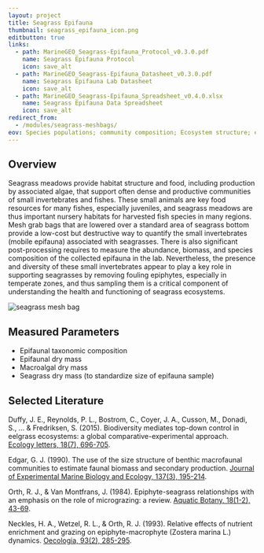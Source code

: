 ```yaml
---
layout: project
title: Seagrass Epifauna
thumbnail: seagrass_epifauna_icon.png
editbutton: true
links:
  - path: MarineGEO_Seagrass-Epifauna_Protocol_v0.3.0.pdf
    name: Seagrass Epifauna Protocol
    icon: save_alt
  - path: MarineGEO_Seagrass-Epifauna_Datasheet_v0.3.0.pdf
    name: Seagrass Epifauna Lab Datasheet
    icon: save_alt
  - path: MarineGEO_Seagrass-Epifauna_Spreadsheet_v0.4.0.xlsx
    name: Seagrass Epifauna Data Spreadsheet
    icon: save_alt
redirect_from:
  - /modules/seagrass-meshbags/
eov: Species populations; community composition; Ecosystem structure; ecosystem function
---
```


## Overview
Seagrass meadows provide habitat structure and food, including production by associated algae, that support often dense and productive communities of small invertebrates and fishes. These small animals are key food resources for many fishes, especially juveniles, and seagrass meadows are thus important nursery habitats for harvested fish species in many regions. Mesh grab bags that are lowered over a standard area of seagrass bottom provide a low-cost but destructive way to quantify the small invertebrates (mobile epifauna) associated with seagrasses. There is also significant post-processing requires to measure the abundance, biomass, and species composition of the collected epifauna in the lab. Nevertheless, the presence and diversity of these small invertebrates appear to play a key role in supporting seagrasses by removing fouling epiphytes, especially in temperate zones, and thus sampling them is a critical component of understanding the health and functioning of seagrass ecosystems.

![seagrass mesh bag]({{site.baseurl}}/assets/modules/seagrass-epifauna/seagrass_mesh_bags_landing_page.png)

## Measured Parameters
  - Epifaunal taxonomic composition
  - Epifaunal dry mass
  - Macroalgal dry mass
  - Seagrass dry mass (to standardize size of epifauna sample)

## Selected Literature
Duffy, J. E., Reynolds, P. L., Bostrom, C., Coyer, J. A., Cusson, M., Donadi, S., ... & Fredriksen, S. (2015). Biodiversity mediates top-down control in eelgrass ecosystems: a global comparative-experimental approach. [Ecology letters, 18(7), 696-705](https://onlinelibrary.wiley.com/doi/abs/10.1111/ele.12448).

Edgar, G. J. (1990). The use of the size structure of benthic macrofaunal communities to estimate faunal biomass and secondary production. [Journal of Experimental Marine Biology and Ecology, 137(3), 195-214](https://www.sciencedirect.com/science/article/pii/002209819090185F).

Orth, R. J., & Van Montfrans, J. (1984). Epiphyte-seagrass relationships with an emphasis on the role of micrograzing: a review. [Aquatic Botany, 18(1-2), 43-69](https://www.sciencedirect.com/science/article/pii/0304377084900809).

Neckles, H. A., Wetzel, R. L., & Orth, R. J. (1993). Relative effects of nutrient enrichment and grazing on epiphyte-macrophyte (Zostera marina L.) dynamics. [Oecologia, 93(2), 285-295](https://link.springer.com/article/10.1007/BF00317683).
